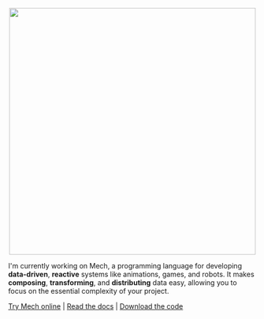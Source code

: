 <p align="center">
  <img width="500px" src="http://mech-lang.org/img/logo.png">
</p>

I'm currently working on Mech, a programming language for developing **data-driven**, **reactive** systems like animations, games, and robots. It makes **composing**, **transforming**, and **distributing** data easy, allowing you to focus on the essential complexity of your project. 

[Try Mech online](https://try.mech-lang.org) | [Read the docs](https://docs.mech-lang.org) | [Download the code](https://github.com/mech-lang/mech)





<!--
**cmontella/cmontella** is a ✨ _special_ ✨ repository because its `README.md` (this file) appears on your GitHub profile.

Here are some ideas to get you started:

- 🔭 I’m currently working on ...
- 🌱 I’m currently learning ...
- 👯 I’m looking to collaborate on ...
- 🤔 I’m looking for help with ...
- 💬 Ask me about ...
- 📫 How to reach me: ...
- 😄 Pronouns: ...
- ⚡ Fun fact: ...
-->
